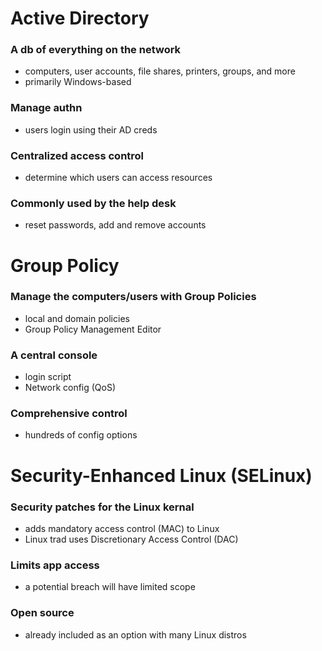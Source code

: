 # Active Directory
### A db of everything on the network
- computers, user accounts, file shares, printers, groups, and more
- primarily Windows-based
### Manage authn
- users login using their AD creds
### Centralized access control
- determine which users can access resources
### Commonly used by the help desk
- reset passwords, add and remove accounts
# Group Policy
### Manage the computers/users with Group Policies
- local and domain policies
- Group Policy Management Editor
### A central console
- login script
- Network config (QoS)
### Comprehensive control
- hundreds of config options
# Security-Enhanced Linux (SELinux)
### Security patches for the Linux kernal
- adds mandatory access control (MAC) to Linux
- Linux trad uses Discretionary Access Control (DAC)
### Limits app access
- a potential breach will have limited scope
### Open source
- already included as an option with many Linux distros